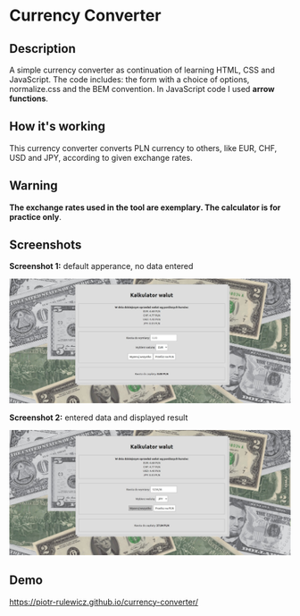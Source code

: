 # Currency Converter

## Description

A simple currency converter as continuation of learning HTML, CSS and JavaScript.
The code includes: the form with a choice of options, normalize.css and the BEM convention.
In JavaScript code I used **arrow functions**.

## How it's working

This currency converter converts PLN currency to others, like EUR, CHF, USD and JPY, according
to given exchange rates.

## Warning

**The exchange rates used in the tool are exemplary. The calculator is for practice only**.

## Screenshots

**Screenshot 1:** default apperance, no data entered

![Screenshot 1, default apperance, no data entered](img/2_screen-currency-converter_readme.jpg)

**Screenshot 2:** entered data and displayed result

![Screenshot 2, entered data and displayed result](img/3_screen-currency-converter_readme.jpg)

## Demo

<https://piotr-rulewicz.github.io/currency-converter/>
